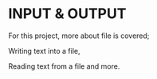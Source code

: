 # INPUT & OUTPUT

For this project, more about file is covered;

Writing text into a file,

Reading text from a file and more.


